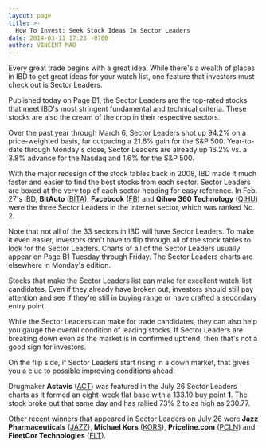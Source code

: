 ```yaml
---
layout: page
title: >-
  How To Invest: Seek Stock Ideas In Sector Leaders
date: 2014-03-11 17:23 -0700
author: VINCENT MAO
---
```





Every great trade begins with a great idea. While there's a wealth of places in IBD to get great ideas for your watch list, one feature that investors must check out is Sector Leaders.


Published today on Page B1, the Sector Leaders are the top-rated stocks that meet IBD's most stringent fundamental and technical criteria. These stocks are also the cream of the crop in their respective sectors.


Over the past year through March 6, Sector Leaders shot up 94.2% on a price-weighted basis, far outpacing a 21.6% gain for the S&P 500. Year-to-date through Monday's close, Sector Leaders are already up 16.2% vs. a 3.8% advance for the Nasdaq and 1.6% for the S&P 500.


With the major redesign of the stock tables back in 2008, IBD made it much faster and easier to find the best stocks from each sector. Sector Leaders are boxed at the very top of each sector heading for easy reference. In Feb. 27's IBD, **BitAuto** ([BITA](https://research.investors.com/quote.aspx?symbol=BITA)), **Facebook** ([FB](https://research.investors.com/quote.aspx?symbol=FB)) and **Qihoo 360 Technology** ([QIHU](https://research.investors.com/quote.aspx?symbol=QIHU)) were the three Sector Leaders in the Internet sector, which was ranked No. 2.


Note that not all of the 33 sectors in IBD will have Sector Leaders. To make it even easier, investors don't have to flip through all of the stock tables to look for the Sector Leaders. Charts of all of the Sector Leaders usually appear on Page B1 Tuesday through Friday. The Sector Leaders charts are elsewhere in Monday's edition.


Stocks that make the Sector Leaders list can make for excellent watch-list candidates. Even if they already have broken out, investors should still pay attention and see if they're still in buying range or have crafted a secondary entry point.


While the Sector Leaders can make for trade candidates, they can also help you gauge the overall condition of leading stocks. If Sector Leaders are breaking down even as the market is in confirmed uptrend, then that's not a good sign for investors.


On the flip side, if Sector Leaders start rising in a down market, that gives you a clue to possible improving conditions ahead.


Drugmaker **Actavis** ([ACT](https://research.investors.com/quote.aspx?symbol=ACT)) was featured in the July 26 Sector Leaders charts as it formed an eight-week flat base with a 133.10 buy point **1**. The stock broke out that same day and has rallied 73% 2 to as high as 230.77.


Other recent winners that appeared in Sector Leaders on July 26 were **Jazz Pharmaceuticals** ([JAZZ](https://research.investors.com/quote.aspx?symbol=JAZZ)), **Michael Kors** ([KORS](https://research.investors.com/quote.aspx?symbol=KORS)), **Priceline.com** ([PCLN](https://research.investors.com/quote.aspx?symbol=PCLN)) and **FleetCor Technologies** ([FLT](https://research.investors.com/quote.aspx?symbol=FLT)).




